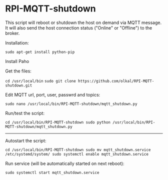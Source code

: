 # RPI-MQTT-shutdown
This script will reboot or shutdown the host on demand via MQTT message. 
It will also send the host connection status ("Online" or "Offline") to the broker.

Installation:

`sudo apt-get install python-pip`

Install Paho

Get the files:

`cd /usr/local/bin`
`sudo git clone https://github.com/olkal/RPI-MQTT-shutdown.git`

Edit MQTT url, port, user, passwrd and topics:

`sudo nano /usr/local/bin/RPI-MQTT-shutdown/mqtt_shutdown.py`

Run/test the script: 

`cd /usr/local/bin/RPI-MQTT-shutdown
sudo python /usr/local/bin/RPI-MQTT-shutdown/mqtt_shutdown.py`

******************************
Autostart the script:

`cd /usr/local/bin/RPI-MQTT-shutdown
sudo mv mqtt_shutdown.service /etc/systemd/system/
sudo systemctl enable mqtt_shutdown.service`

Run service (will be automatically started on next reboot):

`sudo systemctl start mqtt_shutdown.service`
